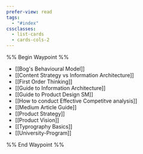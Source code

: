 ```yaml
---
prefer-view: read
tags:
  - "#index"
cssclasses:
  - list-cards
  - cards-cols-2
---
```

%% Begin Waypoint %%
- [[Bog's Behavioural Model]]
- [[Content Strategy vs Information Architecture]]
- [[First Order Thinking]]
- [[Guide to Information Architecture]]
- [[Guide to Product Design SM]]
- [[How to conduct Effective Competitve analysis]]
- [[Medium Article Guide]]
- [[Product Strategy]]
- [[Product Vision]]
- [[Typrography Basics]]
- [[University-Program]]

%% End Waypoint %%
